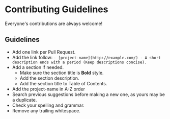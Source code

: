# Contributing Guidelines

Everyone's contributions are always welcome!

## Guidelines
- Add one link per Pull Request.
- Add the link follow:
`- [project-name](http://example.com/) - A short description ends with a period (Keep descriptions concise).`
- Add a section if needed.
    - Make sure the section title is **Bold** style.
    - Add the section description.
    - Add the section title to Table of Contents.
- Add the project-name in A-Z order
- Search previous suggestions before making a new one, as yours may be a duplicate.
- Check your spelling and grammar.
- Remove any trailing whitespace.

